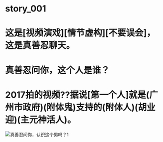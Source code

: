 # story_001
# 这是[视频演戏][情节虚构][不要误会]，这是真善忍聊天。
# 真善忍问你，这个人是谁？
# 2017拍的视频??据说[第一个人]就是(广州市政府)(附体鬼)支持的(附体人)(胡业迎)(主元神活人)。
![真善忍问你，认识这个男吗？1](https://github.com/user-attachments/assets/a787fd76-a92d-41bd-9545-bf4242f97083)
